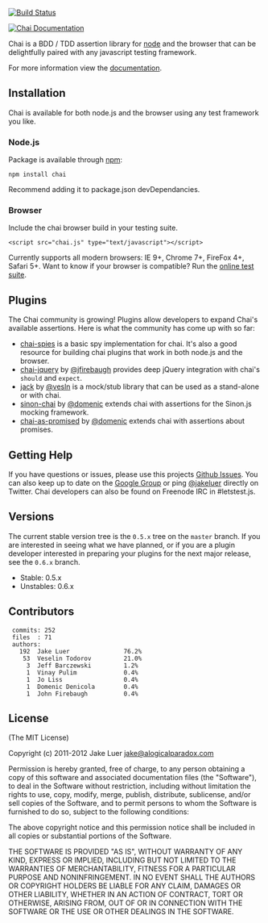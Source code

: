 [![Build Status](https://secure.travis-ci.org/logicalparadox/chai.png)](http://travis-ci.org/logicalparadox/chai)

[![Chai Documentation](https://github.com/logicalparadox/chai/raw/master/docs/template/assets/img/chai-logo.png)](http://chaijs.com)

Chai is a BDD / TDD assertion library for [node](http://nodejs.org) and the browser that
can be delightfully paired with any javascript testing framework.

For more information view the [documentation](http://chaijs.com).

## Installation

Chai is available for both node.js and the browser using any
test framework you like. 

### Node.js

Package is available through [npm](http://npmjs.org):

    npm install chai

Recommend adding it to package.json devDependancies.

### Browser

Include the chai browser build in your testing suite.

    <script src="chai.js" type="text/javascript"></script>

Currently supports all modern browsers: IE 9+, Chrome 7+, FireFox 4+, Safari 5+. Want to know if your browser is compatible?
Run the [online test suite](http://chaijs.com/support/tests/).

## Plugins

The Chai community is growing! Plugins allow developers to expand Chai's available 
assertions. Here is what the community has come up with so far:

* [chai-spies](https://github.com/logicalparadox/chai-spies) is a basic spy implementation for chai. It's also
a good resource for building chai plugins that work in both node.js and the browser.
* [chai-jquery](https://github.com/jfirebaugh/chai-jquery) by [@jfirebaugh](https://github.com/jfirebaugh)
provides deep jQuery integration with chai's `should` and `expect`.
* [jack](https://github.com/vesln/jack) by [@vesln](https://github.com/vesln) is a mock/stub library that 
can be used as a stand-alone or with chai.
* [sinon-chai](https://github.com/domenic/sinon-chai) by [@domenic](https://github.com/domenic) extends chai with 
assertions for the Sinon.js mocking framework.
* [chai-as-promised](https://github.com/domenic/chai-as-promised) by [@domenic](https://github.com/domenic) extends
chai with assertions about promises.

## Getting Help

If you have questions or issues, please use this projects
[Github Issues](https://github.com/logicalparadox/chai/issues). You can also keep up to date
on the [Google Group](http://groups.google.com/group/chaijs) or ping [@jakeluer](http://twitter.com/jakeluer)
directly on Twitter. Chai developers can also be found on Freenode IRC in #letstest.js. 

## Versions

The current stable version tree is the `0.5.x` tree on the `master` branch. If you are interested in seeing 
what we have planned, or if you are a plugin developer interested in preparing your plugins for the 
next major release, see the `0.6.x` branch.

- Stable: 0.5.x
- Unstables: 0.6.x

## Contributors 

     commits: 252
     files  : 71
     authors: 
       192  Jake Luer               76.2%
        53  Veselin Todorov         21.0%
         3  Jeff Barczewski         1.2%
         1  Vinay Pulim             0.4%
         1  Jo Liss                 0.4%
         1  Domenic Denicola        0.4%
         1  John Firebaugh          0.4%

## License

(The MIT License)

Copyright (c) 2011-2012 Jake Luer <jake@alogicalparadox.com>

Permission is hereby granted, free of charge, to any person obtaining a copy
of this software and associated documentation files (the "Software"), to deal
in the Software without restriction, including without limitation the rights
to use, copy, modify, merge, publish, distribute, sublicense, and/or sell
copies of the Software, and to permit persons to whom the Software is
furnished to do so, subject to the following conditions:

The above copyright notice and this permission notice shall be included in
all copies or substantial portions of the Software.

THE SOFTWARE IS PROVIDED "AS IS", WITHOUT WARRANTY OF ANY KIND, EXPRESS OR
IMPLIED, INCLUDING BUT NOT LIMITED TO THE WARRANTIES OF MERCHANTABILITY,
FITNESS FOR A PARTICULAR PURPOSE AND NONINFRINGEMENT. IN NO EVENT SHALL THE
AUTHORS OR COPYRIGHT HOLDERS BE LIABLE FOR ANY CLAIM, DAMAGES OR OTHER
LIABILITY, WHETHER IN AN ACTION OF CONTRACT, TORT OR OTHERWISE, ARISING FROM,
OUT OF OR IN CONNECTION WITH THE SOFTWARE OR THE USE OR OTHER DEALINGS IN
THE SOFTWARE.
